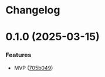 # Changelog

# 0.1.0 (2025-03-15)


### Features

* MVP ([705b049](https://github.com/lexmin0412/markdown-it-echarts/commit/705b049185e8b6e131445df3fb45dd4a968c0aef))
